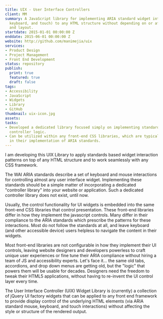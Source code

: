 ```yaml
---
title: UIX - User Interface Controllers
client: MM
summary: A JavaScript library for implementing ARIA standard widget interactions (mouse,
  keyboard, and touch) to any HTML structure without depending on or affecting style
  and layout.
startdate: 2015-01-01 00:00:00 Z
enddate: 2015-06-01 00:00:00 Z
website: http://github.com/manimejia/uix
services:
- Product Design
- Project Management
- Front End Development
status: repository
publish:
  print: true
  featured: true
  draft: false
tags:
- Accessibility
- JavaScript
- Widgets
- Library
- GitHub
thumbnail: uix-icon.jpg
assets: 
tasks:
- Developed a dedicated library focused simply on implementing standards based UI
  controller logic.
- Can be utilized within any front-end CSS libraries, which are typically inconsistent
  in their implementation of ARIA standards.
---
```


I am developing this UIX Library to apply standards based widget interaction patterns on top of any HTML structure and to work seamlessly with any CSS framework. 

The WAI ARIA standards describe a set of keyboard and mouse interactions for controlling almost any user interface widget. Implementing these standards should be a simple matter of incorporating a dedicated "controller library" into your website or application. Such a dedicated controller library does not exist, until now. 

Usually, the control functionality for UI widgets is embedded into the same front-end CSS libraries that control presentation. These front-end libraries differ in how they implement the javascript controls. Many differ in their compliance to the ARIA standards which prescribe the patterns for these interactions. Most do not follow the standards at all, and leave keyboard (and other accessible device) users helpless to navigate the content in their widgets.

Most front-end libraries are not configurable in how they implement their UI controls, leaving website designers and developers powerless to craft unique user experiences or fine tune their ARIA compliance without hiring a team of JS and accessibility experts. Let's face it... the same old tabs, accordions, and drop down menus are getting old, but the "logic" that powers them will be usable for decades. Designers need the freedom to tweak their HTML5 applications, without having to re-invent the UI control layer every time.

The User Interface Controller (UIX) Widget Library is (currently) a collection of jQuery UI factory widgets that can be applied to any front end framework to provide display control of the underlying HTML elements (via ARIA standard mouse, keyboard, and touch interactions) without affecting the style or structure of the rendered output.

